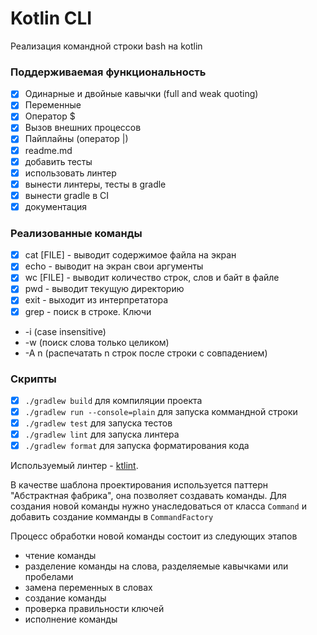 # Kotlin CLI

Реализация командной строки bash на kotlin

### Поддерживаемая функциональность

- [x] Одинарные и двойные кавычки (full and weak quoting)
- [x] Переменные
- [x] Оператор $
- [x] Вызов внешних процессов
- [x] Пайплайны (оператор |)
- [x] readme.md
- [x] добавить тесты
- [x] использовать линтер
- [x] вынести линтеры, тесты в gradle
- [x] вынести gradle в CI
- [x] документация

### Реализованные команды

- [x] cat [FILE] - выводит содержимое файла на экран
- [x] echo - выводит на экран свои аргументы
- [x] wc [FILE] - выводит количество строк, слов и байт в файле
- [x] pwd - выводит текущую директорию
- [x] exit - выходит из интерпретатора
- [x] grep - поиск в строке. Ключи
- -i (case insensitive)
- -w (поиск слова только целиком)
- -A n (распечатать n строк после строки с совпадением)
  

### Скрипты
- [x] `./gradlew build` для компиляции проекта
- [x] `./gradlew run --console=plain` для запуска коммандной строки
- [x] `./gradlew test` для запуска тестов
- [x] `./gradlew lint` для запуска линтера
- [x] `./gradlew format` для запуска форматирования кода

Используемый линтер - [ktlint](https://github.com/pinterest/ktlint).

В качестве шаблона проектирования используется паттерн "Абстрактная фабрика", она позволяет создавать команды.
Для создания новой команды нужно унаследоваться от класса `Command` и добавить создание комманды в `CommandFactory`

Процесс обработки новой команды состоит из следующих этапов
- чтение команды
- разделение команды на слова, разделяемые кавычками или пробелами
- замена переменных в словах
- создание команды
- проверка правильности ключей
- исполнение команды